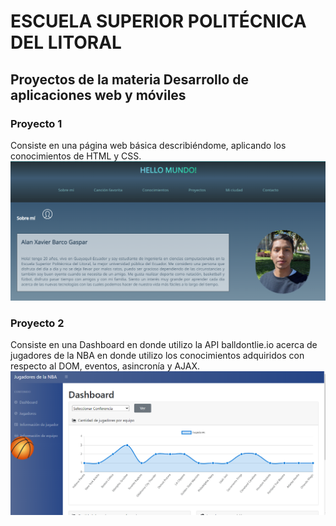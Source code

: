 # ESCUELA SUPERIOR POLITÉCNICA DEL LITORAL
## Proyectos de la materia Desarrollo de aplicaciones web y móviles
### Proyecto 1
Consiste en una página web básica describiéndome, aplicando los conocimientos de HTML y CSS.
 ![](/screenshots/proyecto1.png)
### Proyecto 2
Consiste en una Dashboard en donde utilizo la API balldontlie.io acerca de jugadores de la NBA en donde utilizo los conocimientos adquiridos con respecto al DOM, eventos, asincronía y AJAX.
![](/screenshots/proyecto2.png)